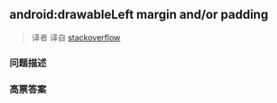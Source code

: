 ## android:drawableLeft margin and/or padding

> 译者 译自 [stackoverflow](http://stackoverflow.com/questions/3337371/androiddrawableleft-margin-and-or-padding) 

### 问题描述 

### 高票答案 

